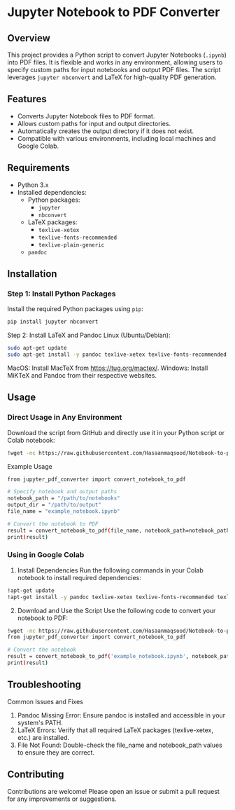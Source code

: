 # Jupyter Notebook to PDF Converter

## Overview
This project provides a Python script to convert Jupyter Notebooks (`.ipynb`) into PDF files. It is flexible and works in any environment, allowing users to specify custom paths for input notebooks and output PDF files. The script leverages `jupyter nbconvert` and LaTeX for high-quality PDF generation.

## Features
- Converts Jupyter Notebook files to PDF format.
- Allows custom paths for input and output directories.
- Automatically creates the output directory if it does not exist.
- Compatible with various environments, including local machines and Google Colab.

## Requirements
- Python 3.x
- Installed dependencies:
  - Python packages:
    - `jupyter`
    - `nbconvert`
  - LaTeX packages:
    - `texlive-xetex`
    - `texlive-fonts-recommended`
    - `texlive-plain-generic`
  - `pandoc`

## Installation

### Step 1: Install Python Packages
Install the required Python packages using `pip`:
```bash
pip install jupyter nbconvert
```

Step 2: Install LaTeX and Pandoc
Linux (Ubuntu/Debian):
```bash
sudo apt-get update
sudo apt-get install -y pandoc texlive-xetex texlive-fonts-recommended texlive-plain-generic
```
MacOS: Install MacTeX from https://tug.org/mactex/.
Windows: Install MiKTeX and Pandoc from their respective websites.

## Usage
### Direct Usage in Any Environment
Download the script from GitHub and directly use it in your Python script or Colab notebook:
```bash
!wget -nc https://raw.githubusercontent.com/Hasaanmaqsood/Notebook-to-pdf/main/jupyter_pdf_converter.py
```
Example Usage

```bash
from jupyter_pdf_converter import convert_notebook_to_pdf

# Specify notebook and output paths
notebook_path = "/path/to/notebooks"
output_dir = "/path/to/output"
file_name = "example_notebook.ipynb"

# Convert the notebook to PDF
result = convert_notebook_to_pdf(file_name, notebook_path=notebook_path, output_dir=output_dir)
print(result)

```

### Using in Google Colab
1. Install Dependencies Run the following commands in your Colab notebook to install required dependencies:
```bash
!apt-get update
!apt-get install -y pandoc texlive-xetex texlive-fonts-recommended texlive-plain-generic
```
2. Download and Use the Script Use the following code to convert your notebook to PDF:
```bash
!wget -nc https://raw.githubusercontent.com/Hasaanmaqsood/Notebook-to-pdf/main/jupyter_pdf_converter.py
from jupyter_pdf_converter import convert_notebook_to_pdf

# Convert the notebook
result = convert_notebook_to_pdf('example_notebook.ipynb', notebook_path='/content', output_dir='/content/pdfs')
print(result)

```

## Troubleshooting
Common Issues and Fixes
1. Pandoc Missing Error: Ensure pandoc is installed and accessible in your system's PATH.
2. LaTeX Errors: Verify that all required LaTeX packages (texlive-xetex, etc.) are installed.
3. File Not Found: Double-check the file_name and notebook_path values to ensure they are correct.

## Contributing
Contributions are welcome! Please open an issue or submit a pull request for any improvements or suggestions.


